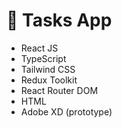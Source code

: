 # 📅 Tasks App 

- React JS
- TypeScript
- Tailwind CSS
- Redux Toolkit
- React Router DOM
- HTML
- Adobe XD (prototype)

